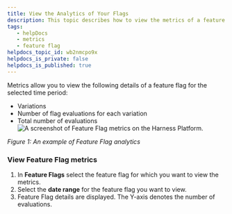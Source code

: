 ```yaml
---
title: View the Analytics of Your Flags
description: This topic describes how to view the metrics of a feature flag.
tags: 
   - helpDocs
   - metrics
   - feature flag
helpdocs_topic_id: wb2nmcpo9x
helpdocs_is_private: false
helpdocs_is_published: true
---
```


Metrics allow you to view the following details of a feature flag for the selected time period:

* Variations
* Number of flag evaluations for each variation
* Total number of evaluations![A screenshot of Feature Flag metrics on the Harness Platform.](https://files.helpdocs.io/i5nl071jo5/articles/wb2nmcpo9x/1625221291273/screenshot-2021-07-02-at-3-51-10-pm.png)

*Figure 1: An example of Feature Flag analytics*

### View Feature Flag metrics

1. In **Feature Flags** select the feature flag for which you want to view the metrics.
2. Select the **date range** for the feature flag you want to view.
3. Feature Flag details are displayed. The Y-axis denotes the number of evaluations.

